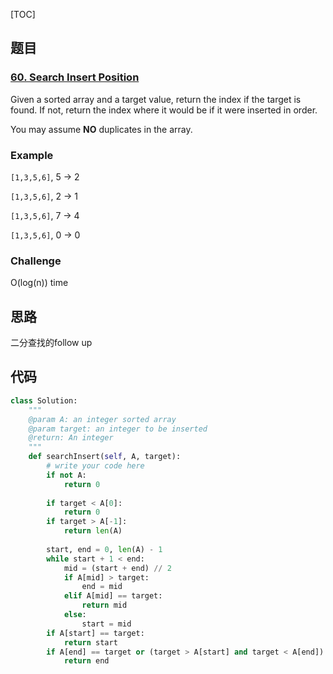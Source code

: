 [TOC]

## 题目

### [60. Search Insert Position](https://www.lintcode.com/problem/search-insert-position/description)

Given a sorted array and a target value, return the index if the target is found. If not, return the index where it would be if it were inserted in order.

You may assume **NO** duplicates in the array.

### Example

`[1,3,5,6]`, 5 → 2

`[1,3,5,6]`, 2 → 1

`[1,3,5,6]`, 7 → 4

`[1,3,5,6]`, 0 → 0

### Challenge

O(log(n)) time

## 思路

二分查找的follow up

## 代码

```python
class Solution:
    """
    @param A: an integer sorted array
    @param target: an integer to be inserted
    @return: An integer
    """
    def searchInsert(self, A, target):
        # write your code here
        if not A:
            return 0
        
        if target < A[0]:
            return 0
        if target > A[-1]:
            return len(A)
        
        start, end = 0, len(A) - 1
        while start + 1 < end:
            mid = (start + end) // 2
            if A[mid] > target:
                end = mid
            elif A[mid] == target:
                return mid
            else:
                start = mid
        if A[start] == target:
            return start
        if A[end] == target or (target > A[start] and target < A[end]):
            return end 
```

